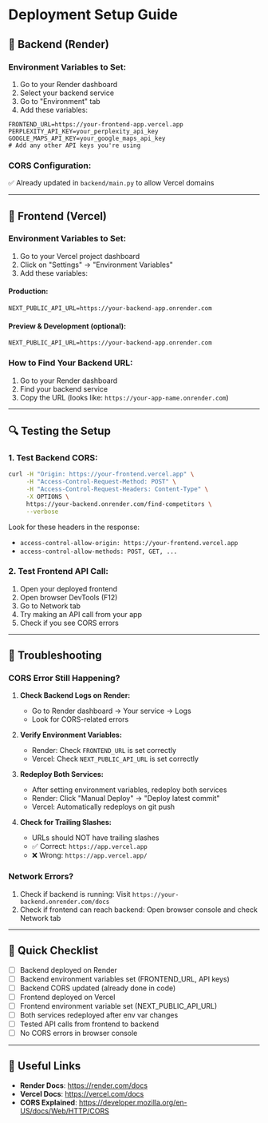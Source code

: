# Deployment Setup Guide

## 🚀 Backend (Render)

### Environment Variables to Set:

1. Go to your Render dashboard
2. Select your backend service
3. Go to "Environment" tab
4. Add these variables:

```
FRONTEND_URL=https://your-frontend-app.vercel.app
PERPLEXITY_API_KEY=your_perplexity_api_key
GOOGLE_MAPS_API_KEY=your_google_maps_api_key
# Add any other API keys you're using
```

### CORS Configuration:
✅ Already updated in `backend/main.py` to allow Vercel domains

---

## 🎨 Frontend (Vercel)

### Environment Variables to Set:

1. Go to your Vercel project dashboard
2. Click on "Settings" → "Environment Variables"
3. Add these variables:

#### Production:
```
NEXT_PUBLIC_API_URL=https://your-backend-app.onrender.com
```

#### Preview & Development (optional):
```
NEXT_PUBLIC_API_URL=https://your-backend-app.onrender.com
```

### How to Find Your Backend URL:
1. Go to your Render dashboard
2. Find your backend service
3. Copy the URL (looks like: `https://your-app-name.onrender.com`)

---

## 🔍 Testing the Setup

### 1. Test Backend CORS:
```bash
curl -H "Origin: https://your-frontend.vercel.app" \
     -H "Access-Control-Request-Method: POST" \
     -H "Access-Control-Request-Headers: Content-Type" \
     -X OPTIONS \
     https://your-backend.onrender.com/find-competitors \
     --verbose
```

Look for these headers in the response:
- `access-control-allow-origin: https://your-frontend.vercel.app`
- `access-control-allow-methods: POST, GET, ...`

### 2. Test Frontend API Call:
1. Open your deployed frontend
2. Open browser DevTools (F12)
3. Go to Network tab
4. Try making an API call from your app
5. Check if you see CORS errors

---

## 🐛 Troubleshooting

### CORS Error Still Happening?

1. **Check Backend Logs on Render:**
   - Go to Render dashboard → Your service → Logs
   - Look for CORS-related errors

2. **Verify Environment Variables:**
   - Render: Check `FRONTEND_URL` is set correctly
   - Vercel: Check `NEXT_PUBLIC_API_URL` is set correctly

3. **Redeploy Both Services:**
   - After setting environment variables, redeploy both services
   - Render: Click "Manual Deploy" → "Deploy latest commit"
   - Vercel: Automatically redeploys on git push

4. **Check for Trailing Slashes:**
   - URLs should NOT have trailing slashes
   - ✅ Correct: `https://app.vercel.app`
   - ❌ Wrong: `https://app.vercel.app/`

### Network Errors?

1. Check if backend is running: Visit `https://your-backend.onrender.com/docs`
2. Check if frontend can reach backend: Open browser console and check Network tab

---

## 📝 Quick Checklist

- [ ] Backend deployed on Render
- [ ] Backend environment variables set (FRONTEND_URL, API keys)
- [ ] Backend CORS updated (already done in code)
- [ ] Frontend deployed on Vercel
- [ ] Frontend environment variable set (NEXT_PUBLIC_API_URL)
- [ ] Both services redeployed after env var changes
- [ ] Tested API calls from frontend to backend
- [ ] No CORS errors in browser console

---

## 🔗 Useful Links

- **Render Docs**: https://render.com/docs
- **Vercel Docs**: https://vercel.com/docs
- **CORS Explained**: https://developer.mozilla.org/en-US/docs/Web/HTTP/CORS

